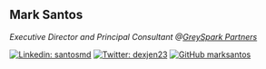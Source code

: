<!--
**marksantos/marksantos** is a ✨ _special_ ✨ repository because its `README.md` (this file) appears on your GitHub profile.

Here are some ideas to get you started:

- 🔭 I’m currently working on ...
- 🌱 I’m currently learning ...
- 👯 I’m looking to collaborate on ...
- 🤔 I’m looking for help with ...
- 💬 Ask me about ...
- 📫 How to reach me: ...
- 😄 Pronouns: ...
- ⚡ Fun fact: ...
-->

<h2>Mark Santos</h2>
<p><em>Executive Director and Principal Consultant @<a href="https://greyspark.com/">GreySpark Partners</a>
</em></p>

[![Linkedin: santosmd](https://img.shields.io/badge/-santosmd-blue?style=flat-square&logo=Linkedin&logoColor=white&link=https://www.linkedin.com/in/santosmd/)](https://www.linkedin.com/in/santosmd/)
[![Twitter: dexjen23](https://img.shields.io/twitter/follow/dexjen23?style=social)](https://twitter.com/dexjen23)
[![GitHub marksantos](https://img.shields.io/github/followers/marksantos?label=follow&style=social)](https://github.com/marksantos)

<!--
### Education
[CQF](https://www.linkedin.com/school/cqf-inst/)<p>
[Henley Business School](https://www.linkedin.com/school/henley-business-school/)<p>
[La Trobe University](https://www.linkedin.com/school/la-trobe-university/)<p>
-->

